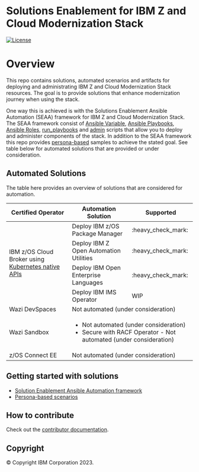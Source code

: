 <!-- #
# Copyright 2023 IBM Inc. All rights reserved
# SPDX-License-Identifier: Apache2.0
# -->
# Solutions Enablement for IBM Z and Cloud Modernization Stack
[![License](https://img.shields.io/badge/License-Apache_2.0-blue.svg)](./LICENSE)

# Overview
This repo contains solutions, automated scenarios and artifacts for deploying and administrating IBM Z and Cloud Modernization Stack resources. The goal is to provide solutions that enhance modernization journey when using the stack.

One way this is achieved is with the Solutions Enablement Ansible Automation (SEAA) framework for IBM Z and Cloud Modernization Stack. The SEAA framework consist of [Ansible Variable](https://docs.ansible.com/ansible/latest/playbook_guide/playbooks_variables.html), [Ansible Playbooks](https://docs.ansible.com/ansible/latest/playbook_guide/playbooks_intro.html), [Ansible Roles](https://docs.ansible.com/ansible/latest/playbook_guide/playbooks_reuse_roles.html), [run_playbooks](/ibm/seaa/scripts/run_playbooks/README.md) and [admin](/ibm/seaa/scripts/admin/README.md) scripts that allow you to deploy and administer components of the stack. In addition to the SEAA framework this repo provides [persona-based](/docs/scenarios/README.md) samples to achieve the stated goal. See table below for automated solutions that are provided or under consideration. <br>


## Automated Solutions
The table here provides an overview of solutions that are considered for automation.
<table>
<thead>
  <tr>
    <th>Certified Operator</th>
    <th>Automation Solution</th>
    <th>Supported</th>
  </tr>
</thead>
<tbody>
  <tr>
    <td rowspan="4">IBM z/OS Cloud Broker using <a href="https://www.ibm.com/docs/en/cloud-paks/z-modernization-stack/2023.1?topic=azrpzcb-performing-zos-cloud-broker-tasks-via-kubernetes-native-api-calls" target="_blank" rel="noopener noreferrer">Kubernetes native APIs</a></td>
    <td>Deploy IBM z/OS Package Manager</td>
    <td>:heavy_check_mark:</td>
  </tr>
  <tr>
    <td>Deploy IBM Z Open Automation Utilities</td>
    <td>:heavy_check_mark:</td>
  </tr>
  <tr>
    <td>Deploy IBM Open Enterprise Languages</td>
    <td>:heavy_check_mark:</td>
  </tr>
  <tr>
    <td>Deploy IBM IMS Operator</td>
    <td>WIP</td>
  </tr>
  <tr>
    <td>Wazi DevSpaces</td>
    <td colspan="2">Not automated (under consideration)</td>
  </tr>
  <tr>
    <td>Wazi Sandbox</td>
    <td colspan="2"><ul><li>Not automated (under consideration)</li><li>Secure with RACF Operator - Not automated (under consideration)</li></ul>
</td>
  </tr>
  <tr>
    <td>z/OS Connect EE</td>
    <td colspan="2">Not automated (under consideration)</td>
  </tr>
</tbody>
</table>

## Getting started with solutions
- [Solution Enablement Ansible Automation framework](docs/guide/README.md)
- [Persona-based scenarios](docs/scenarios/README.md)

## How to contribute
Check out the [contributor documentation](CONTRIBUTING.md).

## Copyright
© Copyright IBM Corporation 2023.
